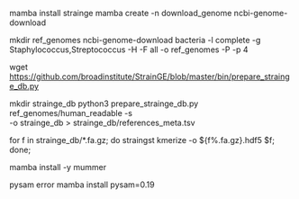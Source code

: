 
mamba install strainge
mamba create -n download_genome  ncbi-genome-download



mkdir ref_genomes
ncbi-genome-download bacteria -l complete -g Staphylococcus,Streptococcus -H -F all -o ref_genomes -P -p 4

wget https://github.com/broadinstitute/StrainGE/blob/master/bin/prepare_strainge_db.py


mkdir strainge_db
python3 prepare_strainge_db.py ref_genomes/human_readable -s \
    -o strainge_db > strainge_db/references_meta.tsv

for f in strainge_db/*.fa.gz; do straingst kmerize -o ${f%.fa.gz}.hdf5 $f; done;


mamba install -y mummer 


pysam error 
mamba install pysam=0.19
